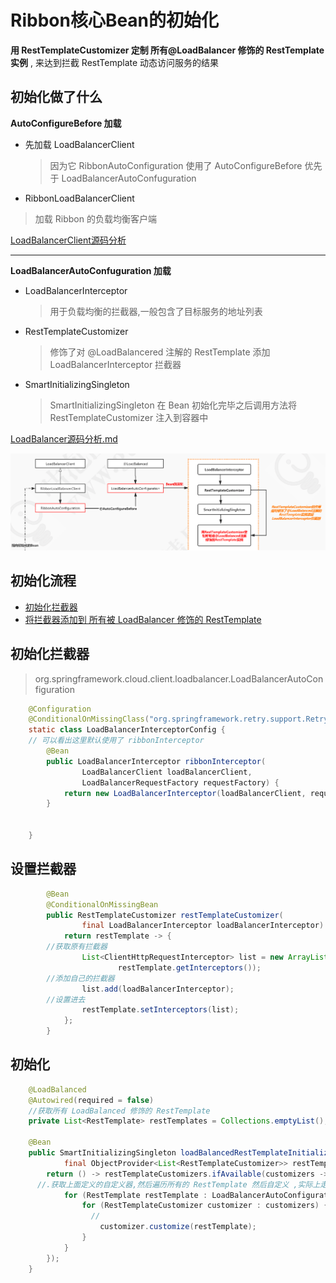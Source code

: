 # Ribbon核心Bean的初始化

**用 RestTemplateCustomizer 定制 所有@LoadBalancer 修饰的 RestTemplate 实例** , 来达到拦截 RestTemplate 动态访问服务的结果

## 初始化做了什么

**AutoConfigureBefore 加载**

- 先加载 LoadBalancerClient

  > 因为它 RibbonAutoConfiguration 使用了 AutoConfigureBefore 优先于 LoadBalancerAutoConfuguration

-  RibbonLoadBalancerClient

  > 加载 Ribbon 的负载均衡客户端

 [LoadBalancerClient源码分析](040-LoadBalancerClient源码分析.md) 

------

**LoadBalancerAutoConfuguration 加载**

- LoadBalancerInterceptor 

  > 用于负载均衡的拦截器,一般包含了目标服务的地址列表

- RestTemplateCustomizer

  > 修饰了对 @LoadBalancered 注解的 RestTemplate 添加 LoadBalancerInterceptor 拦截器

- SmartInitializingSingleton

  >  SmartInitializingSingleton 在 Bean 初始化完毕之后调用方法将 RestTemplateCustomizer 注入到容器中

 [LoadBalancer源码分析.md](030-LoadBalancer源码分析.md) 

![image-20200811201550741](../../../assets/image-20200811201550741.png)

## 初始化流程

- [初始化拦截器](#初始化拦截器)
- [将拦截器添加到 所有被 LoadBalancer 修饰的 RestTemplate](#设置拦截器)

##  初始化拦截器

>  org.springframework.cloud.client.loadbalancer.LoadBalancerAutoConfiguration 

```java
	@Configuration
	@ConditionalOnMissingClass("org.springframework.retry.support.RetryTemplate")
	static class LoadBalancerInterceptorConfig {
    // 可以看出这里默认使用了 ribbonInterceptor
		@Bean
		public LoadBalancerInterceptor ribbonInterceptor(
				LoadBalancerClient loadBalancerClient,
				LoadBalancerRequestFactory requestFactory) {
			return new LoadBalancerInterceptor(loadBalancerClient, requestFactory);
		}


	}
```

## 设置拦截器

```java
		@Bean
		@ConditionalOnMissingBean
		public RestTemplateCustomizer restTemplateCustomizer(
				final LoadBalancerInterceptor loadBalancerInterceptor) {
			return restTemplate -> {
        //获取原有拦截器
                List<ClientHttpRequestInterceptor> list = new ArrayList<>(
                        restTemplate.getInterceptors());
        //添加自己的拦截器
                list.add(loadBalancerInterceptor);
        //设置进去
                restTemplate.setInterceptors(list);
            };
		}
```

## 初始化

```java
	@LoadBalanced
	@Autowired(required = false)
	//获取所有 LoadBalanced 修饰的 RestTemplate
	private List<RestTemplate> restTemplates = Collections.emptyList();

	@Bean
	public SmartInitializingSingleton loadBalancedRestTemplateInitializerDeprecated(
			final ObjectProvider<List<RestTemplateCustomizer>> restTemplateCustomizers) {
		return () -> restTemplateCustomizers.ifAvailable(customizers -> {
      //.获取上面定义的自定义器,然后遍历所有的 RestTemplate 然后自定义 ,实际上走的就是自定义的逻辑
            for (RestTemplate restTemplate : LoadBalancerAutoConfiguration.this.restTemplates) {
                for (RestTemplateCustomizer customizer : customizers) {
                  //
                    customizer.customize(restTemplate);
                }
            }
        });
	}
```



